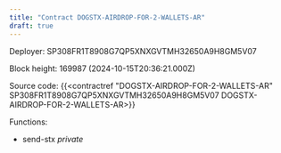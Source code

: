 ```yaml
---
title: "Contract DOGSTX-AIRDROP-FOR-2-WALLETS-AR"
draft: true
---
```

Deployer: SP308FR1T8908G7QP5XNXGVTMH32650A9H8GM5V07


 



Block height: 169987 (2024-10-15T20:36:21.000Z)

Source code: {{<contractref "DOGSTX-AIRDROP-FOR-2-WALLETS-AR" SP308FR1T8908G7QP5XNXGVTMH32650A9H8GM5V07 DOGSTX-AIRDROP-FOR-2-WALLETS-AR>}}

Functions:

* send-stx _private_
